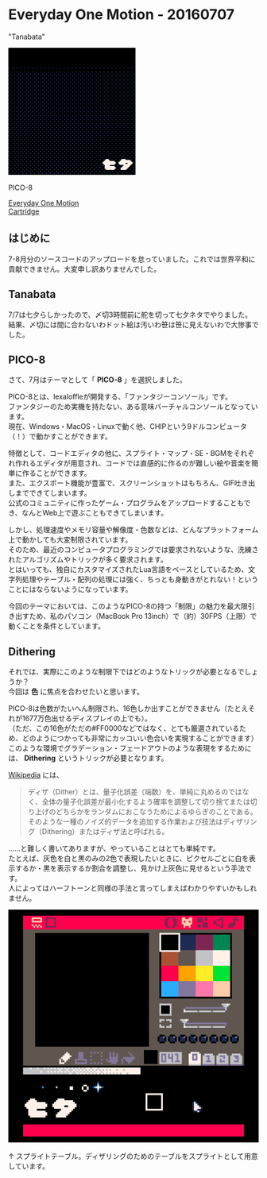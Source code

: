 # Everyday One Motion - 20160707  

"Tanabata"  

![](20160707.gif)  

PICO-8  

[Everyday One Motion](http://motions.work/motion/307)  
[Cartridge](http://www.lexaloffle.com/bbs/?tid=3777)  

## はじめに

7-8月分のソースコードのアップロードを怠っていました。これでは世界平和に貢献できません。大変申し訳ありませんでした。  

## Tanabata

7/7は七夕らしかったので、〆切3時間前に舵を切って七夕ネタでやりました。  
結果、〆切には間に合わないわドット絵は汚いわ笹は笹に見えないわで大惨事でした。  

## PICO-8

さて、7月はテーマとして「 **PICO-8** 」を選択しました。  

PICO-8とは、lexaloffleが開発する、「ファンタジーコンソール」です。  
ファンタジーのため実機を持たない、ある意味バーチャルコンソールとなっています。  
現在、Windows・MacOS・Linuxで動く他、CHIPという9ドルコンピュータ（！）で動かすことができます。  

特徴として、コードエディタの他に、スプライト・マップ・SE・BGMをそれぞれ作れるエディタが用意され、コードでは直感的に作るのが難しい絵や音楽を簡単に作ることができます。  
また、エクスポート機能が豊富で、スクリーンショットはもちろん、GIF吐き出しまでできてしまいます。  
公式のコミュニティに作ったゲーム・プログラムをアップロードすることもでき、なんとWeb上で遊ぶこともできてしまいます。  

しかし、処理速度やメモリ容量や解像度・色数などは、どんなプラットフォーム上で動かしても大変制限されています。  
そのため、最近のコンピュータプログラミングでは要求されないような、洗練されたアルゴリズムやトリックが多く要求されます。  
とはいっても、独自にカスタマイズされたLua言語をベースとしているため、文字列処理やテーブル・配列の処理には強く、ちっとも身動きがとれない！ということにはならないようになっています。

今回のテーマにおいては、このようなPICO-8の持つ「制限」の魅力を最大限引き出すため、私のパソコン（MacBook Pro 13inch）で（約）30FPS（上限）で動くことを条件としています。

## Dithering

それでは、実際にこのような制限下ではどのようなトリックが必要となるでしょうか？  
今回は **色** に焦点を合わせたいと思います。  

PICO-8は色数がたいへん制限され、16色しか出すことができません（たとえそれが1677万色出せるディスプレイの上でも）。  
（ただ、この16色がただの#FF0000などではなく、とても厳選されているため、どのようにつかっても非常にカッコいい色合いを実現することができます）  
このような環境でグラデーション・フェードアウトのような表現をするためには、 **Dithering** というトリックが必要となります。  

[Wikipedia](https://ja.wikipedia.org/wiki/%E3%83%87%E3%82%A3%E3%82%B6) には、  

> ディザ（Dither）とは、量子化誤差（端数）を、単純に丸めるのではなく、全体の量子化誤差が最小化するよう確率を調整して切り捨てまたは切り上げのどちらかをランダムにおこなうためによるゆらぎのことである。そのような一種のノイズ的データを追加する作業および技法はディザリング（Dithering）またはディザ法と呼ばれる。  

……と難しく書いてありますが、やっていることはとても単純です。  
たとえば、灰色を白と黒のみの2色で表現したいときに、ピクセルごとに白を表示するか・黒を表示するか割合を調整し、見かけ上灰色に見せるという手法です。  
人によってはハーフトーンと同様の手法と言ってしまえばわかりやすいかもしれません。  

![](table.png)

↑ スプライトテーブル。ディザリングのためのテーブルをスプライトとして用意しています。
